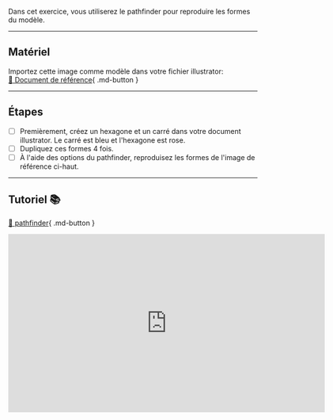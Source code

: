 Dans cet exercice, vous utiliserez le pathfinder pour reproduire les formes du modèle.   

***  

## Matériel

Importez cette image comme modèle dans votre fichier illustrator:   
[📁 Document de référence](https://cmontmorency365.sharepoint.com/:i:/s/TIM-582214-Animation2d77/EeGYvF1RXRtGhi0lnFyVHxsB_dFNLBCDt8QTwn93lMDvGg?e=aULHmv){ .md-button }   <br>
***  

## Étapes

- [ ] Premièrement, créez un hexagone et un carré dans votre document illustrator. Le carré est bleu et l'hexagone est rose.
- [ ] Dupliquez ces formes 4 fois.
- [ ] À l'aide des options du pathfinder, reproduisez les formes de l'image de référence ci-haut.

***  
## Tutoriel 📚
[📁 pathfinder](https://cmontmorency365.sharepoint.com/:v:/s/TIM-582214-Animation2d77/EZj0BIRpahBOhBFsRbp5bhsB3Tqi7PdKLrqhN1uFF16M0Q?e=nueZQo){ .md-button }   <br> 
<iframe src="https://cmontmorency365.sharepoint.com/sites/TIM-582214-Animation2d77/_layouts/15/embed.aspx?UniqueId=8404f498-6a69-4e10-8411-6c45ba796e1b&embed=%7B%22ust%22%3Atrue%2C%22hv%22%3A%22CopyEmbedCode%22%7D&referrer=StreamWebApp&referrerScenario=EmbedDialog.Create" width="640" height="360" frameborder="0" scrolling="no" allowfullscreen title="02_avant_arriere_plan_pathfinder.mp4"></iframe>
